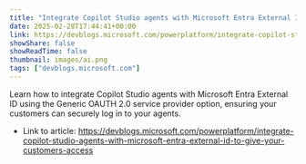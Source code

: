 ```yaml
---
title: "Integrate Copilot Studio agents with Microsoft Entra External ID to give your customers access"
date: 2025-02-28T17:44:41+00:00
link: https://devblogs.microsoft.com/powerplatform/integrate-copilot-studio-agents-with-microsoft-entra-external-id-to-give-your-customers-access
showShare: false
showReadTime: false
thumbnail: images/ai.png
tags: ["devblogs.microsoft.com"]
---
```

Learn how to integrate Copilot Studio agents with Microsoft Entra External ID using the Generic OAUTH 2.0 service provider option, ensuring your customers can securely log in to your agents.

- Link to article: https://devblogs.microsoft.com/powerplatform/integrate-copilot-studio-agents-with-microsoft-entra-external-id-to-give-your-customers-access